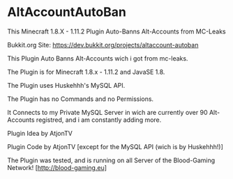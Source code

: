 # AltAccountAutoBan
This Minecraft 1.8.X - 1.11.2 Plugin Auto-Banns Alt-Accounts from MC-Leaks

Bukkit.org Site: https://dev.bukkit.org/projects/altaccount-autoban

This Plugin Auto Banns Alt-Accounts wich i got from mc-leaks.

 

The Plugin is for Minecraft 1.8.x - 1.11.2 and JavaSE 1.8.

 

The Plugin uses Huskehhh's MySQL API.

 

The Plugin has no Commands and no Permissions.

 

It Connects to my Private MySQL Server in wich are currently over 90 Alt-Accounts registred, and i am constantly adding more.

 

Plugin Idea by AtjonTV

Plugin Code by AtjonTV [except for the MySQL API (wich is by Huskehhh!)]

 

The Plugin was tested, and is running on all Server of the Blood-Gaming Network! [http://blood-gaming.eu]
